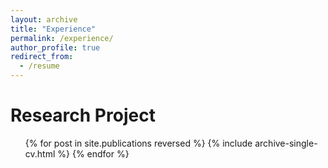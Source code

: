 ```yaml
---
layout: archive
title: "Experience"
permalink: /experience/
author_profile: true
redirect_from:
  - /resume
---
```


Research Project
======
  <ul>{% for post in site.publications reversed %}
    {% include archive-single-cv.html %}
  {% endfor %}</ul>
